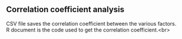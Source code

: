 Correlation coefficient analysis
---------------------------
CSV file saves the correlation coefficient between the various factors.<br> 
R document is the code used to get the correlation coefficient.\<br>  

